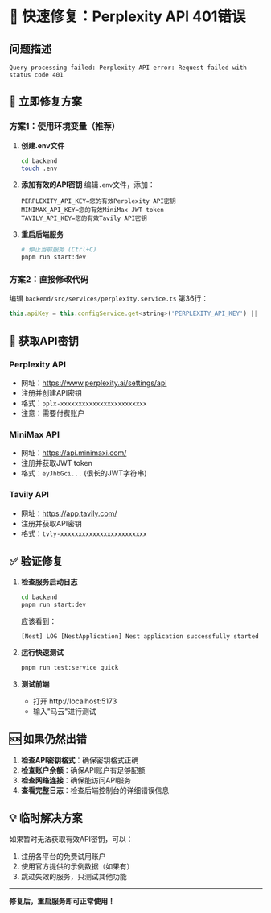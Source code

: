 # 🚨 快速修复：Perplexity API 401错误

## 问题描述
```
Query processing failed: Perplexity API error: Request failed with status code 401
```

## 🔧 立即修复方案

### 方案1：使用环境变量（推荐）

1. **创建.env文件**
   ```bash
   cd backend
   touch .env
   ```

2. **添加有效的API密钥**
   编辑`.env`文件，添加：
   ```env
   PERPLEXITY_API_KEY=您的有效Perplexity API密钥
   MINIMAX_API_KEY=您的有效MiniMax JWT token
   TAVILY_API_KEY=您的有效Tavily API密钥
   ```

3. **重启后端服务**
   ```bash
   # 停止当前服务 (Ctrl+C)
   pnpm run start:dev
   ```

### 方案2：直接修改代码

编辑 `backend/src/services/perplexity.service.ts` 第36行：
```javascript
this.apiKey = this.configService.get<string>('PERPLEXITY_API_KEY') || '您的有效Perplexity API密钥';
```

## 🔑 获取API密钥

### Perplexity API
- 网址：https://www.perplexity.ai/settings/api
- 注册并创建API密钥
- 格式：`pplx-xxxxxxxxxxxxxxxxxxxxxxxx`
- 注意：需要付费账户

### MiniMax API
- 网址：https://api.minimaxi.com/
- 注册并获取JWT token
- 格式：`eyJhbGci...` (很长的JWT字符串)

### Tavily API
- 网址：https://app.tavily.com/
- 注册并获取API密钥
- 格式：`tvly-xxxxxxxxxxxxxxxxxxxxxxxx`

## ✅ 验证修复

1. **检查服务启动日志**
   ```bash
   cd backend
   pnpm run start:dev
   ```
   
   应该看到：
   ```
   [Nest] LOG [NestApplication] Nest application successfully started
   ```

2. **运行快速测试**
   ```bash
   pnpm run test:service quick
   ```

3. **测试前端**
   - 打开 http://localhost:5173
   - 输入"马云"进行测试

## 🆘 如果仍然出错

1. **检查API密钥格式**：确保密钥格式正确
2. **检查账户余额**：确保API账户有足够配额
3. **检查网络连接**：确保能访问API服务
4. **查看完整日志**：检查后端控制台的详细错误信息

## 💡 临时解决方案

如果暂时无法获取有效API密钥，可以：
1. 注册各平台的免费试用账户
2. 使用官方提供的示例数据（如果有）
3. 跳过失效的服务，只测试其他功能

---

**修复后，重启服务即可正常使用！** 